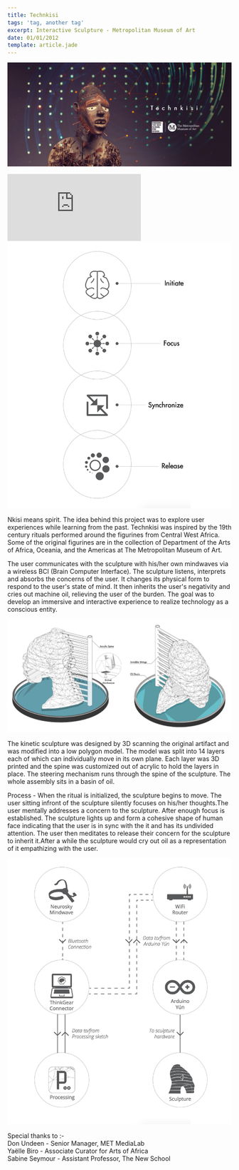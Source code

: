 ```yaml
---
title: Technkisi
tags: 'tag, another tag'
excerpt: Interactive Sculpture - Metropolitan Museum of Art
date: 01/01/2012
template: article.jade
---
```


![image4](image4.jpg)<br>

<div class="embed-container ">  <iframe src="https://player.vimeo.com/video/114450990" frameborder="0" webkitallowfullscreen="" mozallowfullscreen="" allowfullscreen=""></iframe></div>

<div class=".row">
  <div class="col m12 l4">
  <img src="image2.jpg" alt="image2">
</div>
  <div class="col m12 l8">
  <p>
    Nkisi means spirit. The idea behind this project was to explore user experiences while learning from the past. Technkisi was inspired by the 19th century rituals performed around the figurines from Central West Africa. Some of the original figurines are in the collection of Department of the Arts of Africa, Oceania, and the Americas at The Metropolitan Museum of Art.
    </p>
  <p>The user communicates with the sculpture with his/her own mindwaves via a wireless BCI (Brain Computer Interface). The sculpture listens, interprets and absorbs the concerns of the user. It changes its physical form to respond to the user's state of mind. It then inherits the user's negativity and cries out machine oil, relieving the user of the burden.
    The goal was to develop an immersive and interactive experience to realize technology as a conscious entity.
    </p>
</div>
</div>

![image1](image1.jpg)

<div class=".row">
  <div class="col m12 l8">
  <p>
    The kinetic sculpture was designed by 3D scanning the original artifact and was modified into a low polygon model.
The model was split into 14 layers each of which can individually move in its own plane. Each layer was 3D printed and the spine was customized out of acrylic to hold the layers in place.
The steering mechanism runs through the spine of the sculpture. The whole assembly sits in a basin of oil.
</p>
  <p>Process -
When the ritual is initialized, the sculpture begins to move. The user sitting infront of the sculpture silently focuses on his/her thoughts.The user mentally addresses a concern to the sculpture. After enough focus is established. The sculpture lights up and form a cohesive shape of human face indicating that the user is in sync with the it and has its undivided attention. The user then meditates to release their concern for the sculpture to inherit it.After a while the sculpture would cry out oil as a representation of it empathizing with the user.
</p>
</div>
  <div class="col m12 l4">
  <img src="image3.jpg" alt="image3">
</div>
</div>

Special thanks to :-<br>
Don Undeen - Senior Manager, MET MediaLab<br>
Yaëlle Biro - Associate Curator for Arts of Africa<br>
Sabine Seymour - Assistant Professor, The New School
